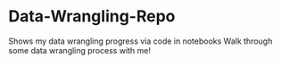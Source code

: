 # Data-Wrangling-Repo
Shows my data wrangling progress via code in notebooks
Walk through some data wrangling process with me!
